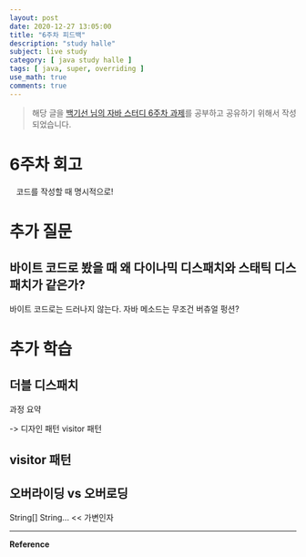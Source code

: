 ```yaml
---
layout: post
date: 2020-12-27 13:05:00
title: "6주차 피드백"
description: "study halle"
subject: live study
category: [ java study halle ]
tags: [ java, super, overriding ]
use_math: true
comments: true
---
```


> 해당 글을 [백기선 님의 자바 스터디 6주차 과제](https://github.com/whiteship/live-study/issues/6)를 공부하고 공유하기 위해서 작성되었습니다.

# 6주차 회고

&nbsp;&nbsp;&nbsp;코드를 작성할 때 명시적으로!


# 추가 질문

## 바이트 코드로 봤을 때 왜 다이나믹 디스패치와 스태틱 디스패치가 같은가?

바이트 코드로는 드러나지 않는다. 자바 메소드는 무조건 버츄얼 펑션?

# 추가 학습

## 더블 디스패치

과정 요약

-> 디자인 패턴 visitor 패턴

## visitor 패턴



## 오버라이딩 vs 오버로딩

String[] String... << 가변인자


---
**Reference**
